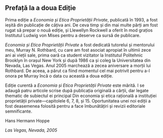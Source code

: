 ## Prefață la a doua Ediție

Prima ediție a *Economia și Etica Proprietății Private*, publicată în 1993, a fost ieșită din publicație de câțiva ani. De ceva timp și din mai multe părți am fost rugat să prepar o nouă ediție, și Llewellyn Rockwell a oferit în mod grațios Institutul Ludwig von Mises pentru a deserve ca sursă de publicare.

*Economia și Etica Proprietății Private* a fost dedicată tutorelui și mentorului meu, Murray N. Rothbard, cu care am fost asociat apropiat în ultimii zece ani ai vieții sale, prima oară ca student vizitator la Institutul Politehnic Brooklyn în orașul New York și după 1986 ca și coleg la Universitatea din Nevada, Las Vegas. Anul 2005 marchează a zecea aniversare a morții lui Rothbard. De aceea, a părut ca fiind momentul cel mai potrivit pentru a-l onora pe Murray încă o data cu această a doua ediție.

Ediție curentă a *Economia și Etica Proprietății Private* este mărită. I se adaugă patru articole scrise după publicația originală a cărții, dar legate thematic de subiectul ei principal Din economia și etica rațională a instituției proprietății private—capitolele 6, 7, 8, și 15. Oportunitatea unei noi ediții a fost deasemenea folosită pentru a face îmbunătățiri și revizii editoriale semnificante.

Hans Hermann Hoppe

*Las Vegas, Nevada, 2005*
